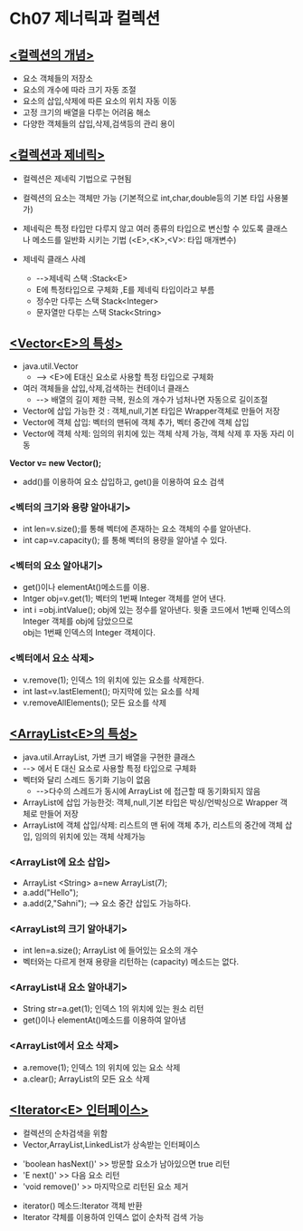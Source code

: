 # Ch07 제너릭과 컬렉션

## <u><컬렉션의 개념></u>
 
- 요소 객체들의 저장소
- 요소의 개수에 따라 크기 자동 조절
- 요소의 삽입,삭제에 따른 요소의 위치 자동 이동
- 고정 크기의 배열을 다루는 어려움 해소
- 다양한 객체들의 삽입,삭제,검색등의 관리 용이

## <u><컬렉션과 제네릭></u>
 
- 컬렉션은 제네릭 기법으로 구현됨
- 컬렉션의 요소는 객체만 가능 (기본적으로 int,char,double등의 기본 타입 사용불가)
- 제네릭은 특정 타입만 다루지 않고 여러 종류의 타입으로 변신할 수 있도록 클래스나 메소드를 일반화 시키는 기법 (\<E\>,\<K\>,\<V\>: 타입 매개변수)

- 제네릭 클래스 사례
  - -->제네릭 스택 :Stack\<E\> 
  -  E에 특정타입으로 구체화 ,E를 제네릭 타입이라고 부름
  - 정수만 다루는 스택 Stack\<Integer\>
  - 문자열만 다루는 스택 Stack\<String\>

 ## <u><Vector\<E\>의 특성></u>
 
- java.util.Vector
  - --> \<E\>에 E대신 요소로 사용할 특정 타입으로 구체화
- 여러 객체들을 삽입,삭제,검색하는 컨테이너 클래스
  - --> 배열의 길이 제한 극복, 원소의 개수가 넘처나면 자동으로 길이조절
- Vector에 삽입 가능한 것 : 객체,null,기본 타입은 Wrapper객체로 만들어 저장
- Vector에 객체 삽입: 벡터의 맨뒤에 객체 추가, 벡터 중간에 객체 삽입
- Vector에 객체 삭제: 임의의 위치에 있는 객체 삭제 가능, 객체 삭제 후 자동 자리 이동 

**Vector <Integer> v= new Vector<Integer>();**

- add()를 이용하여 요소 삽입하고, get()을 이용하여 요소 검색


### <벡터의 크기와 용량 알아내기>
- int len=v.size();를 통해 벡터에 존재하는 요소 객체의 수를 알아낸다.
- int cap=v.capacity(); 를 통해 벡터의 용량을 알아낼 수 있다.

### <벡터의 요소 알아내기>

- get()이나 elementAt()메소드를 이용.
- Intger obj=v.get(1); 벡터의 1번째 Integer 객체를 얻어 낸다.
- int i =obj.intValue();  obj에 있는 정수를 알아낸다. 윗줄 코드에서 1번째 인덱스의 Integer 객체를 obj에 담았으므로
 <br>obj는 1번째 인덱스의 Integer 객체이다.</br>

### <벡터에서 요소 삭제>

- v.remove(1); 인덱스 1의 위치에 있는 요소를 삭제한다.
- int last=v.lastElement(); 마지막에 있는 요소를 삭제
- v.removeAllElements(); 모든 요소를 삭제 

## <u><ArrayList\<E\>의 특성></u>

- java.util.ArrayList, 가변 크기 배열을 구현한 클래스
 - --> <E>에서 E 대신 요소로 사용할 특정 타입으로 구체화
- 벡터와 달리 스레드 동기화 기능이 없음 
  - -->다수의 스레드가 동시에 ArrayList 에 접근할 때 동기화되지 않음 
- ArrayList에 삽입 가능한것: 객체,null,기본 타입은 박싱/언박싱으로 Wrapper 객체로 만들어 저장
- ArrayList에 객체 삽입/삭제: 리스트의 맨 뒤에 객체 추가, 리스트의 중간에 객체 삽입, 임의의 위치에 있는 객체 삭제가능

### <ArrayList에 요소 삽입>
- ArrayList \<String\> a=new ArrayList<String>(7);
- a.add("Hello");
- a.add(2,"Sahni"); --> 요소 중간 삽입도 가능하다.

### <ArrayList의 크기 알아내기>
- int len=a.size(); ArrayList 에 들어있는 요소의 개수 
- 벡터와는 다르게 현재 용량을 리턴하는 (capacity) 메소드는 없다.

### <ArrayList내 요소 알아내기>
- String str=a.get(1); 인덱스 1의 위치에 있는 원소 리턴 
- get()이나 elementAt()메소드를 이용하여 알아냄

### <ArrayList에서 요소 삭제>
- a.remove(1); 인덱스 1의 위치에 있는 요소 삭제
- a.clear(); ArrayList의 모든 요소 삭제 

## <u><Iterator\<E\> 인터페이스></u>
- 컬렉션의 순차검색을 위함
- Vector<E>,ArrayList<E>,LinkedList<E>가 상속받는 인터페이스

 + 'boolean hasNext()' >> 방문할 요소가 남아있으면 true 리턴 
 + 'E next()' >>	다음 요소 리턴 
 + 'void remove()' >>  마지막으로 리턴된 요소 제거 

- iterator() 메소드:Iterator 객체 반환
- Iterator 갹체를 이용하여 인덱스 없이 순차적 검색 가능
